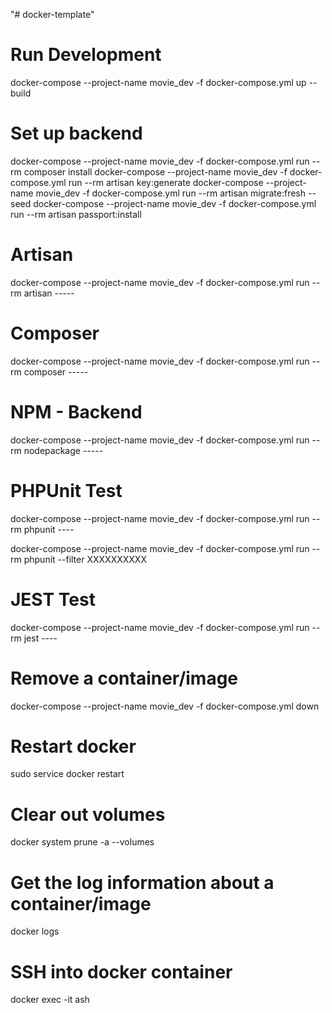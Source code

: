 "# docker-template"

# Run Development

docker-compose --project-name movie_dev -f docker-compose.yml up --build


# Set up backend

docker-compose --project-name movie_dev -f docker-compose.yml run --rm composer install
docker-compose --project-name movie_dev -f docker-compose.yml run --rm artisan key:generate
docker-compose --project-name movie_dev -f docker-compose.yml run --rm  artisan migrate:fresh --seed
docker-compose --project-name movie_dev -f docker-compose.yml run --rm artisan passport:install

# Artisan

docker-compose --project-name movie_dev -f docker-compose.yml run --rm artisan -----

# Composer

docker-compose --project-name movie_dev -f docker-compose.yml run --rm composer -----

# NPM - Backend

docker-compose --project-name movie_dev -f docker-compose.yml run --rm nodepackage -----

# PHPUnit Test

docker-compose --project-name movie_dev -f docker-compose.yml run --rm phpunit ----

docker-compose --project-name movie_dev -f docker-compose.yml run --rm phpunit --filter XXXXXXXXXX

# JEST Test

docker-compose --project-name movie_dev -f docker-compose.yml run --rm jest ----

# Remove a container/image

docker-compose --project-name movie_dev -f docker-compose.yml down

# Restart docker

sudo service docker restart

# Clear out volumes

docker system prune -a --volumes

# Get the log information about a container/image

docker logs <id>

# SSH into docker container

docker exec -it <name> ash
